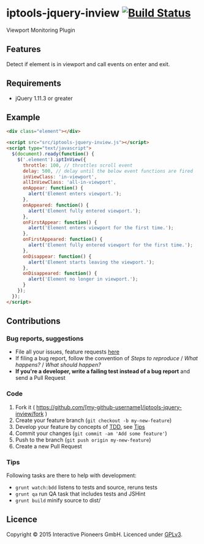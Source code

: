 # iptools-jquery-inview [![Build Status](http://img.shields.io/travis/interactive-pioneers/iptools-jquery-inview.svg)](https://travis-ci.org/interactive-pioneers/iptools-jquery-inview)

Viewport Monitoring Plugin

## Features

Detect if element is in viewport and call events on enter and exit.

## Requirements

- jQuery 1.11.3 or greater

## Example

```html
<div class="element"></div>

<script src="src/iptools-jquery-inview.js"></script>
<script type="text/javascript">
  $(document).ready(function() {
    $('.element').iptInView({
      throttle: 100, // throttles scroll event
      delay: 500, // delay until the below event functions are fired
      inViewClass: 'in-viewport',
      allInViewClass: 'all-in-viewport',
      onAppear: function() {
        alert('Element enters viewport.');
      },
      onAppeared: function() {
        alert('Element fully entered viewport.');
      },
      onFirstAppear: function() {
        alert('Element enters viewport for the first time.');
      },
      onFirstAppeared: function() {
        alert('Element fully entered viewport for the first time.');
      },
      onDisappear: function() {
        alert('Element starts leaving the viewport.');
      },
      onDisappeared: function() {
        alert('Element no longer in viewport.');
      }
    });
  });
</script>
```

## Contributions

### Bug reports, suggestions

- File all your issues, feature requests [here](https://github.com/interactive-pioneers/iptools-jquery-inview/issues)
- If filing a bug report, follow the convention of _Steps to reproduce_ / _What happens?_ / _What should happen?_
- __If you're a developer, write a failing test instead of a bug report__ and send a Pull Request

### Code

1. Fork it ( https://github.com/[my-github-username]/iptools-jquery-inview/fork )
2. Create your feature branch (`git checkout -b my-new-feature`)
3. Develop your feature by concepts of [TDD](http://en.wikipedia.org/wiki/Test-driven_development), see [Tips](#tips)
3. Commit your changes (`git commit -am 'Add some feature'`)
4. Push to the branch (`git push origin my-new-feature`)
5. Create a new Pull Request

### Tips

Following tasks are there to help with development:

- `grunt watch:bdd` listens to tests and source, reruns tests
- `grunt qa` run QA task that includes tests and JSHint
- `grunt build` minify source to dist/

## Licence
Copyright © 2015 Interactive Pioneers GmbH. Licenced under [GPLv3](LICENSE).